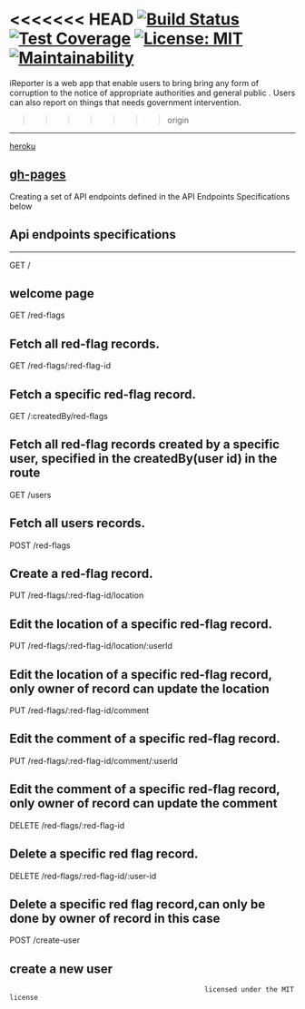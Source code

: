 <<<<<<< HEAD
[![Build Status](https://travis-ci.com/halimyusuf/iReporter.svg?branch=api)](https://travis-ci.com/halimyusuf/iReporter)
[![Test Coverage](https://api.codeclimate.com/v1/badges/11f94a45c7190f019292/test_coverage)](https://codeclimate.com/github/halimyusuf/iReporter/test_coverage)
[![License: MIT](https://img.shields.io/badge/License-MIT-yellow.svg)](https://opensource.org/licenses/MIT)
[![Maintainability](https://api.codeclimate.com/v1/badges/11f94a45c7190f019292/maintainability)](https://codeclimate.com/github/halimyusuf/iReporter/maintainability)
=======
iReporter is a web app that enable users to bring bring any form of corruption to the notice of appropriate authorities and general public . Users can also report on things that needs government intervention.
>>>>>>> origin


--------------------------------------------------------------------------------------------------------------
[heroku](https://halimyusuf-ireporter.herokuapp.com/api/v1/)

[gh-pages](https://halimyusuf.github.io/iReporter/UI/home.html)
---------------------------------------------------------------------------------------------------------
Creating a set of API endpoints defined in the API Endpoints Specifications below

Api endpoints specifications
---------------------------------------------------------------------------------------------------------
------------------------------------------------------------------------
GET /

welcome page
---------------------------------------------------------------------------------
GET /red-flags

Fetch all red-flag records.
-------------------------------------------
GET /red-flags/:red-flag-id
  
Fetch a specific red-flag record.
----------------------------------------------------------------------
GET /:createdBy/red-flags
  
Fetch all red-flag records created by a specific user, specified in the createdBy(user id) in the route
-------------------------------------------------------------------------------
GET /users

Fetch all users records.
-------------------------------
POST /red-flags

Create a red-flag record.
---------------------------------------------
PUT /red-flags/:red-flag-id/location
  
Edit the location of a specific red-flag record.
---------------------------------------------------------- 
PUT /red-flags/:red-flag-id/location/:userId 
  
Edit the location of a specific red-flag record, only owner of record can update the location
----------------------------------------------------------
PUT /red-flags/:red-flag-id/comment
  
Edit the comment of a specific red-flag record.
---------------------------------------------------------- 
PUT /red-flags/:red-flag-id/comment/:userId 
  
Edit the comment of a specific red-flag record, only owner of record can update the comment
----------------------------------------------------------
DELETE /red-flags/:red-flag-id
  
Delete a specific red flag record.
-------------------------------------------------
DELETE /red-flags/:red-flag-id/:user-id
  
Delete a specific red flag record,can only be done by owner of record in this case
-------------------------------------------------
POST /create-user

create a new user 
--------------------------------------------------------------------  

  
                                                    licensed under the MIT license
